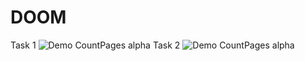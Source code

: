# DOOM

Task 1
![Demo CountPages alpha](https://j.gifs.com/1WOWLq.gif)
Task 2
![Demo CountPages alpha](https://gifs.com/gif/2020-06-19-20-45-23-1WOWLq)
